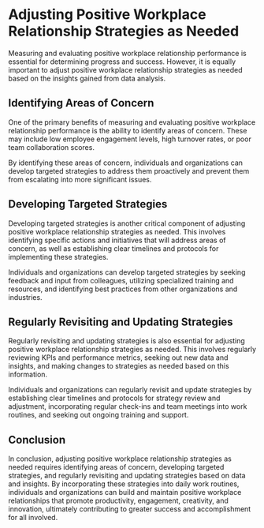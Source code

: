 Adjusting Positive Workplace Relationship Strategies as Needed
===============================================================================================================================================

Measuring and evaluating positive workplace relationship performance is essential for determining progress and success. However, it is equally important to adjust positive workplace relationship strategies as needed based on the insights gained from data analysis.

Identifying Areas of Concern
----------------------------

One of the primary benefits of measuring and evaluating positive workplace relationship performance is the ability to identify areas of concern. These may include low employee engagement levels, high turnover rates, or poor team collaboration scores.

By identifying these areas of concern, individuals and organizations can develop targeted strategies to address them proactively and prevent them from escalating into more significant issues.

Developing Targeted Strategies
------------------------------

Developing targeted strategies is another critical component of adjusting positive workplace relationship strategies as needed. This involves identifying specific actions and initiatives that will address areas of concern, as well as establishing clear timelines and protocols for implementing these strategies.

Individuals and organizations can develop targeted strategies by seeking feedback and input from colleagues, utilizing specialized training and resources, and identifying best practices from other organizations and industries.

Regularly Revisiting and Updating Strategies
--------------------------------------------

Regularly revisiting and updating strategies is also essential for adjusting positive workplace relationship strategies as needed. This involves regularly reviewing KPIs and performance metrics, seeking out new data and insights, and making changes to strategies as needed based on this information.

Individuals and organizations can regularly revisit and update strategies by establishing clear timelines and protocols for strategy review and adjustment, incorporating regular check-ins and team meetings into work routines, and seeking out ongoing training and support.

Conclusion
----------

In conclusion, adjusting positive workplace relationship strategies as needed requires identifying areas of concern, developing targeted strategies, and regularly revisiting and updating strategies based on data and insights. By incorporating these strategies into daily work routines, individuals and organizations can build and maintain positive workplace relationships that promote productivity, engagement, creativity, and innovation, ultimately contributing to greater success and accomplishment for all involved.
